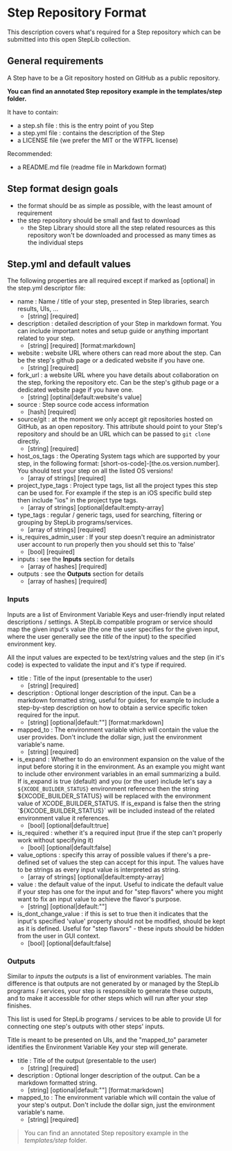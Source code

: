 
# Step Repository Format

This description covers what's required for a Step repository
which can be submitted into this open StepLib collection.


## General requirements

A Step have to be a Git repository hosted on GitHub as a public repository.

**You can find an annotated Step repository example in the templates/step folder.**

It have to contain:

* a step.sh file : this is the entry point of you Step
* a step.yml file : contains the description of the Step
* a LICENSE file (we prefer the MIT or the WTFPL license)

Recommended:

* a README.md file (readme file in Markdown format)


## Step format design goals

* the format should be as simple as possible, with the least amount of requirement
* the step repository should be small and fast to download
  * the Step Library should store all the step related resources as this repository won't be downloaded and processed as many times as the individual steps


## Step.yml and default values

The following properties are all required except if marked
as [optional] in the step.yml descriptor file:

* name : Name / title of your step, presented in Step libraries, search results, UIs, ...
  * [string] [required]
* description : detailed description of your Step in markdown format. You can include important notes and setup guide or anything important related to your step.
  * [string] [required] [format:markdown]
* website : website URL where others can read more about the step. Can be the step's github page or a dedicated website if you have one.
  * [string] [required]
* fork_url : a website URL where you have details about collaboration on the step, forking the repository etc. Can be the step's github page or a dedicated website page if you have one.
  * [string] [optinal|default:website's value]
* source : Step source code access information
  * [hash] [required]
* source/git : at the moment we only accept git repositories hosted on GitHub, as an open repository. This attribute should point to your Step's repository and should be an URL which can be passed to `git clone` directly.
  * [string] [required]
* host_os_tags : the Operating System tags which are supported by your step, in the following format: [short-os-code]-[the.os.version.number]. You should test your step on all the listed OS versions!
  * [array of strings] [required]
* project_type_tags : Project type tags, list all the project types this step can be used for. For example if the step is an iOS specific build step then include "ios" in the project type tags.
  * [array of strings] [optional|default:empty-array]
* type_tags : regular / generic tags, used for searching, filtering or grouping by StepLib programs/services.
  * [array of strings] [required]
* is_requires_admin_user : If your step doesn't require an administrator user account to run properly then you should set this to 'false'
  * [bool] [required]
* inputs : see the **Inputs** section for details
  * [array of hashes] [required]
* outputs : see the **Outputs** section for details
  * [array of hashes] [required]


### Inputs

Inputs are a list of Environment Variable Keys and user-friendly input related
descriptions / settings. A StepLib compatible program or service
should map the given input's value (the one the user specifies
for the given input, where the user generally see the *title* of the input)
to the specified environment key.

All the input values are expected to be text/string values and the step (in it's code) is
expected to validate the input and it's type if required.

* title : Title of the input (presentable to the user)
  * [string] [required]
* description : Optional longer description of the input.
  Can be a markdown formatted string, useful for guides,
  for example to include a step-by-step description on
  how to obtain a service specific token required for the input.
  * [string] [optional|default:""] [format:markdown]
* mapped_to : The environment variable which will contain the value
  the user provides. Don't include the dollar sign, just the environment
  variable's name.
  * [string] [required]
* is_expand : Whether to do an environment expansion
  on the value of the input before storing it in the environment.
  As an example you might want to include other environment variables in
  an email summarizing a build. If is_expand is true (default) and
  you (or the user) include let's say a `${XCODE_BUILDER_STATUS}` environment
  reference then the string ${XCODE_BUILDER_STATUS} will be replaced
  with the environment value of XCODE_BUILDER_STATUS.
  If is_expand is false then the string `${XCODE_BUILDER_STATUS}` will
  be included instead of the related environment value it references.
  * [bool] [optional|default:true]
* is_required : whether it's a required input (true if the step can't
  properly work without specifying it)
  * [bool] [optional|default:false]
* value_options : specify this array of possible values
  if there's a pre-defined set of values the step can accept for this
  input. The values have to be strings as every input value is
  interpreted as string.
  * [array of strings] [optional|default:empty-array]
* value : the default value of the input.
  Useful to indicate the default value if your step has one for the input
  and for "step flavors" where you might want to fix an input value
  to achieve the flavor's purpose.
  * [string] [optional|default:""]
* is_dont_change_value : if this is set to true then
  it indicates that the input's specified 'value' property should not be modified,
  should be kept as it is defined.
  Useful for "step flavors" - these inputs should be hidden
  from the user in GUI context.
  * [bool] [optional|default:false]


### Outputs

Similar to *inputs* the *outputs* is a list of environment variables.
The main difference is that outputs are not generated by or managed
by the StepLib programs / services, your step is responsible to generate these outputs,
and to make it accessible for other steps which will run after your
step finishes.

This list is used for StepLib programs / services to be able to
provide UI for connecting one step's outputs with other steps' inputs.

Title is meant to be presented on UIs, and the "mapped_to" parameter
identifies the Environment Variable Key your step will generate.

* title : Title of the output (presentable to the user)
  * [string] [required]
* description : Optional longer description of the output.
  Can be a markdown formatted string.
  * [string] [optional|default:""] [format:markdown]
* mapped_to : The environment variable which will contain
  the value of your step's output. Don't include the dollar sign, just the environment
  variable's name.
  * [string] [required]

> You can find an annotated Step repository example in the *templates/step* folder.
